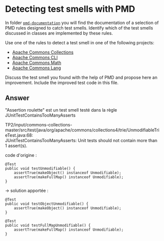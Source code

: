 # Detecting test smells with PMD

In folder [`pmd-documentation`](../pmd-documentation) you will find the documentation of a selection of PMD rules designed to catch test smells.
Identify which of the test smells discussed in classes are implemented by these rules.

Use one of the rules to detect a test smell in one of the following projects:

- [Apache Commons Collections](https://github.com/apache/commons-collections)
- [Apache Commons CLI](https://github.com/apache/commons-cli)
- [Apache Commons Math](https://github.com/apache/commons-math)
- [Apache Commons Lang](https://github.com/apache/commons-lang)

Discuss the test smell you found with the help of PMD and propose here an improvement.
Include the improved test code in this file.

## Answer


"Assertion roulette" est un test smell testé dans la règle JUnitTestContainsTooManyAsserts

TP2/input/commons-collections-master/src/test/java/org/apache/commons/collections4/trie/UnmodifiableTrieTest.java:68:   
JUnitTestContainsTooManyAsserts:        Unit tests should not contain more than 1 assert(s).

code d'origine :
```
@Test
public void testUnmodifiable() {
    assertTrue(makeObject() instanceof Unmodifiable);
    assertTrue(makeFullMap() instanceof Unmodifiable);
}
```

-> solution apportée :

```
@Test
public void testObjectUnmodifiable() {
    assertTrue(makeObject() instanceof Unmodifiable);
}

@Test
public void testFullMapUnmodifiable() {
    assertTrue(makeFullMap() instanceof Unmodifiable);
}
```